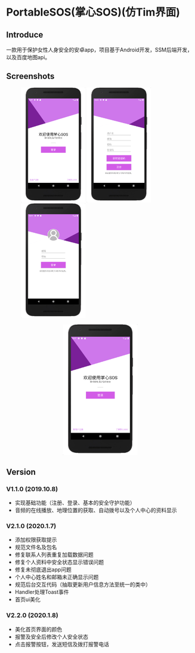 # PortableSOS(掌心SOS)(仿Tim界面)

## Introduce

一款用于保护女性人身安全的安卓app，项目基于Android开发，SSM后端开发，以及百度地图api。

## Screenshots

<figure class="third">     
  <img src="./screenshots/欢迎.png" alt="欢迎" style="zoom:30%;" /> 
	<img src="./screenshots/注册.png" alt="注册" style="zoom:30%;" />
  <img src="./screenshots/登录.png" alt="登录" style="zoom:30%;" />
</figure>



<div align=center><img width="200" height="350" src="./screenshots/欢迎.png"/></div>





## Version

### V1.1.0 (2019.10.8)

- 实现基础功能（注册、登录、基本的安全守护功能）
- 音频的在线播放、地理位置的获取、自动拨号以及个人中心的资料显示

### V2.1.0 (2020.1.7)

- 添加权限获取提示
- 规范文件名及包名
- 修复联系人列表重复加载数据问题
- 修复个人资料中安全状态显示错误问题
- 修复未彻底退出app问题
- 个人中心姓名和邮箱未正确显示问题
- 规范后台交互代码（抽取更新用户信息方法至统一的类中）
- Handler处理Toast事件
- 首页ui美化

### V2.2.0 (2020.1.8)

- 美化首页界面的颜色
- 报警及安全后修改个人安全状态
- 点击报警按钮，发送短信及拨打报警电话

### 













